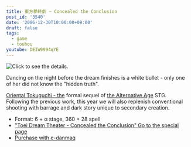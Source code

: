 ```yaml
---
title: 東方夢終劇 ~ Concealed the Conclusion
post_id: '3540'
date: '2006-12-30T10:00:00+09:00'
draft: false
tags:
  - game
  - touhou
youtube: DEIW9994qYE
---
```


![Click to see the details.](https://danmaq.com/image/thd/thc1.jpg)

Dancing on the night before the dream finishes is a white bullet - only one of her did not know the "hidden truth".

[Oriental Tokuguchi - the](https://danmaq.com/!/thA/) formal sequel of [the Alternative Age](https://danmaq.com/!/thA/) STG. Following the previous work, this year we will also replenish conventional shooting with barrage and dark story unique to secondary creation.

*   Format: 6 + α stage, 360 + 28 spell
*   ["Toei Dream Theater - Concealed the Conclusion" Go to the special page](https://danmaq.com/!/thC/)
*   [Purchase with e-danmaq](http://e.danmaq.com/)